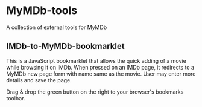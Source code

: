 ﻿# MyMDb-tools
A collection of external tools for MyMDb

## IMDb-to-MyMDb-bookmarklet

This is a JavaScript bookmarklet that allows the quick adding of a movie while browsing it on IMDb. When pressed on an IMDb page, it redirects to a MyMDb new page form with name same as the movie. User may enter more details and save the page.

Drag & drop the green button on the right to your browser's bookmarks toolbar.